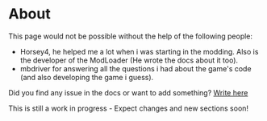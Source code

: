 <h1 class="white" >About</h1>

This page would not be possible without the help of the following people:
* Horsey4, he helped me a lot when i was starting in the modding. Also is the developer of the ModLoader (He wrote the docs about it too). 
* mbdriver for answering all the questions i had about the game's code (and also developing the game i guess).

Did you find any issue in the docs or want to add something? [Write here](https://github.com/FedeArre/my-garage-modding-docs/issues)

This is still a work in progress - Expect changes and new sections soon!